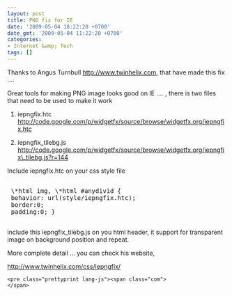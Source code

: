 ```yaml
---
layout: post
title: PNG fix for IE
date: '2009-05-04 18:22:20 +0700'
date_gmt: '2009-05-04 11:22:20 +0700'
categories:
- Internet &amp; Tech
tags: []
---
```

Thanks to Angus Turnbull http://www.twinhelix.com, that have made this fix ....

Great tools for making PNG image looks good on IE .... , there is two files that need to be used to make it work

1. iepngfix.htc  
 http://code.google.com/p/widgetfx/source/browse/widgetfx.org/iepngfix.htc

2. iepngfix\_tilebg.js  
 http://code.google.com/p/widgetfx/source/browse/widgetfx.org/iepngfix\_tilebg.js?r=144

Include iepngfix.htc on your css style file  
 <pre name="code" class="css" >  
 \*html img, \*html #anydivid {  
 behavior: url(style/iepngfix.htc);  
 border:0;  
 padding:0; }  
 </pre>

include this iepngfix\_tilebg.js on you html header, it support for transparent image on background position and repeat.

More complete detail ... you can check his website,

http://www.twinhelix.com/css/iepngfix/

 
    <pre class="prettyprint lang-js"><span class="com">
    </span>